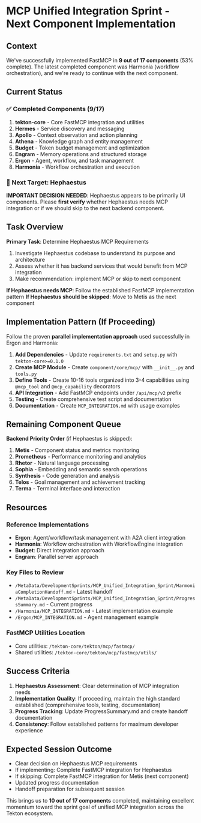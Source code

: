 # MCP Unified Integration Sprint - Next Component Implementation

## Context

We've successfully implemented FastMCP in **9 out of 17 components** (53% complete). The latest completed component was Harmonia (workflow orchestration), and we're ready to continue with the next component.

## Current Status

### ✅ Completed Components (9/17)
1. **tekton-core** - Core FastMCP integration and utilities
2. **Hermes** - Service discovery and messaging  
3. **Apollo** - Context observation and action planning
4. **Athena** - Knowledge graph and entity management
5. **Budget** - Token budget management and optimization
6. **Engram** - Memory operations and structured storage
7. **Ergon** - Agent, workflow, and task management
8. **Harmonia** - Workflow orchestration and execution

### 🎯 Next Target: Hephaestus

**IMPORTANT DECISION NEEDED**: Hephaestus appears to be primarily UI components. Please **first verify** whether Hephaestus needs MCP integration or if we should skip to the next backend component.

## Task Overview

**Primary Task**: Determine Hephaestus MCP Requirements
1. Investigate Hephaestus codebase to understand its purpose and architecture
2. Assess whether it has backend services that would benefit from MCP integration
3. Make recommendation: implement MCP or skip to next component

**If Hephaestus needs MCP**: Follow the established FastMCP implementation pattern
**If Hephaestus should be skipped**: Move to Metis as the next component

## Implementation Pattern (If Proceeding)

Follow the proven **parallel implementation approach** used successfully in Ergon and Harmonia:

1. **Add Dependencies** - Update `requirements.txt` and `setup.py` with `tekton-core>=0.1.0`
2. **Create MCP Module** - Create `component/core/mcp/` with `__init__.py` and `tools.py`
3. **Define Tools** - Create 10-16 tools organized into 3-4 capabilities using `@mcp_tool` and `@mcp_capability` decorators
4. **API Integration** - Add FastMCP endpoints under `/api/mcp/v2` prefix
5. **Testing** - Create comprehensive test script and documentation
6. **Documentation** - Create `MCP_INTEGRATION.md` with usage examples

## Remaining Component Queue

**Backend Priority Order** (if Hephaestus is skipped):
1. **Metis** - Component status and metrics monitoring
2. **Prometheus** - Performance monitoring and analytics
3. **Rhetor** - Natural language processing
4. **Sophia** - Embedding and semantic search operations
5. **Synthesis** - Code generation and analysis
6. **Telos** - Goal management and achievement tracking
7. **Terma** - Terminal interface and interaction

## Resources

### Reference Implementations
- **Ergon**: Agent/workflow/task management with A2A client integration
- **Harmonia**: Workflow orchestration with WorkflowEngine integration
- **Budget**: Direct integration approach
- **Engram**: Parallel server approach

### Key Files to Review
- `/MetaData/DevelopmentSprints/MCP_Unified_Integration_Sprint/HarmoniaCompletionHandoff.md` - Latest handoff
- `/MetaData/DevelopmentSprints/MCP_Unified_Integration_Sprint/ProgressSummary.md` - Current progress
- `/Harmonia/MCP_INTEGRATION.md` - Latest implementation example
- `/Ergon/MCP_INTEGRATION.md` - Agent management example

### FastMCP Utilities Location
- Core utilities: `/tekton-core/tekton/mcp/fastmcp/`
- Shared utilities: `/tekton-core/tekton/mcp/fastmcp/utils/`

## Success Criteria

1. **Hephaestus Assessment**: Clear determination of MCP integration needs
2. **Implementation Quality**: If proceeding, maintain the high standard established (comprehensive tools, testing, documentation)
3. **Progress Tracking**: Update ProgressSummary.md and create handoff documentation
4. **Consistency**: Follow established patterns for maximum developer experience

## Expected Session Outcome

- Clear decision on Hephaestus MCP requirements
- If implementing: Complete FastMCP integration for Hephaestus
- If skipping: Complete FastMCP integration for Metis (next component)
- Updated progress documentation
- Handoff preparation for subsequent session

This brings us to **10 out of 17 components** completed, maintaining excellent momentum toward the sprint goal of unified MCP integration across the Tekton ecosystem.